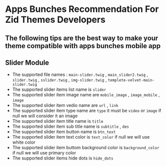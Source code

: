 # Apps Bunches Recommendation For Zid Themes Developers

## The following tips are the best way to make your theme compatible with apps bunches mobile app

## Slider Module
* The supported file names : ```main-slider.twig``` , ```main_slider2.twig``` , ```slider.twig``` , ```sslider.twig``` , ```img-slider.twig``` , ```templete-velvet-main-slider.twig```
* The supported slider items list name is ```slider```
* The supported slider item image name are ```mobile_image``` , ```image_mobile``` , ```image```
* The supported slider item vedio name are ```url``` , ```link```
* The supported slider item type name are ```type``` it must be ```video``` or ```image``` if null we will consider it an image
* The supported slider item title name is ```title```
* The supported slider item sub title name is ```subtitle``` , ```des```
* The supported slider item button name is ```btn_text```
* The supported slider item text color is ```text_color``` if null we will use white color
* The supported slider item buttom background color is ```background_color``` if null we will use primary color
* The supported slider items hide dots is ```hide_dots```
